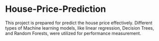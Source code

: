 # House-Price-Prediction
This project is prepared for predict the house price effectively. Different types of
Machine learning models, like linear regression, Decision Trees, and Random Forests, were utilized for
performance measurement.
